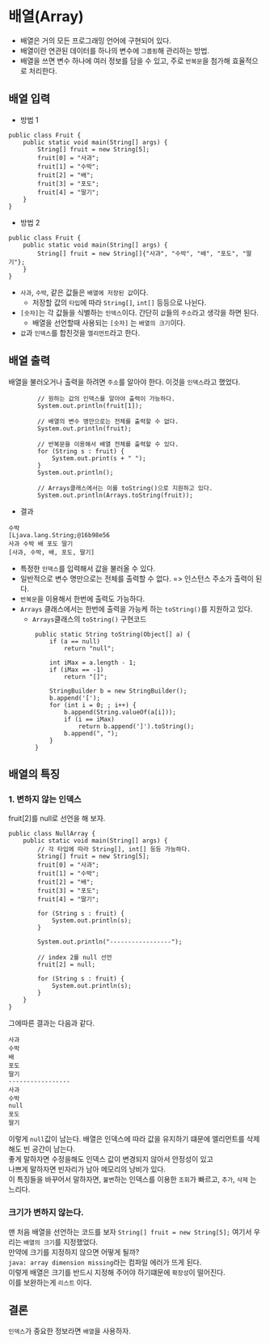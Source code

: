 # 배열(Array)

* 배열은 거의 모든 프로그래밍 언어에 구현되어 있다.
* 배열이란 연관된 데이터를 하나의 변수에 `그룹핑`해 관리하는 방법.
* 배열을 쓰면 변수 하나에 여러 정보를 담을 수 있고, 주로 `반복문`을 첨가해 효율적으로 처리한다.

## 배열 입력
* 방법 1
```
public class Fruit {
    public static void main(String[] args) {
        String[] fruit = new String[5];
        fruit[0] = "사과";
        fruit[1] = "수박";
        fruit[2] = "배";
        fruit[3] = "포도";
        fruit[4] = "딸기";
    }
}
```  
* 방법 2
```
public class Fruit {
    public static void main(String[] args) {
        String[] fruit = new String[]{"사과", "수박", "배", "포도", "딸기"};
    }
}
```
* `사과`, `수박`, 같은 값들은 `배열에 저장된 값`이다.
    * 저장할 값의 `타입`에 따라 `String[]`, `int[]` 등등으로 나뉜다.
* `[숫자]`는 각 값들을 식별하는 `인덱스`이다. 간단히 `값`들의 `주소`라고 생각을 하면 된다.
    * 배열을 선언할때 사용되는 `[숫자]` 는 `배열의 크기`이다.
* `값`과 `인덱스`를 합친것을 `엘리먼트`라고 한다.

## 배열 출력
배열을 불러오거나 출력을 하려면 `주소`를 알아야 한다. 이것을 `인덱스`라고 했었다.  
```
        // 원하는 값의 인덱스를 알아야 출력이 가능하다.
        System.out.println(fruit[1]);

        // 배열의 변수 명만으로는 전체를 출력할 수 없다.
        System.out.println(fruit);

        // 반복문을 이용해서 배열 전체를 출력할 수 있다.
        for (String s : fruit) {
            System.out.print(s + " ");
        }
        System.out.println();

        // Arrays클래스에서는 이를 toString()으로 지원하고 있다.
        System.out.println(Arrays.toString(fruit));
```
* 결과  
```
수박
[Ljava.lang.String;@16b98e56
사과 수박 배 포도 딸기 
[사과, 수박, 배, 포도, 딸기]
```

* 특정한 `인덱스`를 입력해서 값을 불러올 수 있다.
* 일반적으로 변수 명만으로는 전체를 출력할 수 없다. => 인스턴스 주소가 출력이 된다.
* `반복문`을 이용해서 한번에 출력도 가능하다.
* `Arrays` 클래스에서는 한번에 출력을 가능케 하는 `toString()`를 지원하고 있다.
    * `Arrays`클래스의 `toString()` 구현코드
    ```
        public static String toString(Object[] a) {
            if (a == null)
                return "null";

            int iMax = a.length - 1;
            if (iMax == -1)
                return "[]";

            StringBuilder b = new StringBuilder();
            b.append('[');
            for (int i = 0; ; i++) {
                b.append(String.valueOf(a[i]));
                if (i == iMax)
                    return b.append(']').toString();
                b.append(", ");
            }
        }
    ```

## 배열의 특징
### 1. 변하지 않는 인덱스

fruit[2]를 null로 선언을 해 보자.

```
public class NullArray {
    public static void main(String[] args) {
        // 각 타입에 따라 String[], int[] 등등 가능하다.
        String[] fruit = new String[5];
        fruit[0] = "사과";
        fruit[1] = "수박";
        fruit[2] = "배";
        fruit[3] = "포도";
        fruit[4] = "딸기";

        for (String s : fruit) {
            System.out.println(s);
        }

        System.out.println("-----------------");

        // index 2를 null 선언
        fruit[2] = null;

        for (String s : fruit) {
            System.out.println(s);
        }
    }
}
```
그에따른 결과는 다음과 같다.  
```
사과
수박
배
포도
딸기
-----------------
사과
수박
null
포도
딸기
```
이렇게 `null`값이 남는다. 배열은 인덱스에 따라 값을 유지하기 떄문에 엘리먼트를 삭제해도 빈 공간이 남는다.  
좋게 말하자면 수정을해도 인덱스 값이 변경되지 않아서 안정성이 있고  
나쁘게 말하자면 빈자리가 남아 메모리의 낭비가 있다.  
이 특징들을 바꾸어서 말하자면, `불변`하는 인덱스를 이용한 `조회`가 빠르고, `추가`, `삭제` 는 느리다.

### 크기가 변하지 않는다.
맨 처음 배열을 선언하는 코드를 보자
`String[] fruit = new String[5];` 여기서 우리는 `배열의 크기`를 지정했었다.  
만약에 크기를 지정하지 않으면 어떻게 될까?  
`java: array dimension missing`라는 컴파일 에러가 뜨게 된다.  
이렇게 배열은 크기를 반드시 지정해 주어야 하기떄문에 `확장성`이 떨어진다.  
이를 보완하는게 `리스트` 이다.
## 결론
`인덱스`가 중요한 정보라면 `배열`을 사용하자.

